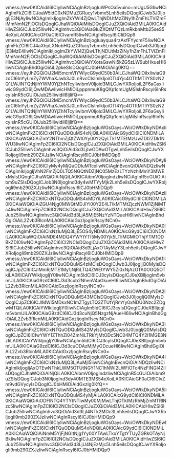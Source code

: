 vmess://ew0KICAidiI6ICIyIiwNCiAgInBzIjogIuWPsOa5vuino+mUgU5GIiwNCiAgImFkZCI6ICJoaW5ldC0xNDMuZGRucy1vbmx5Lnh5eiIsDQogICJwb3J0IjogIjE3NjAyIiwNCiAgImlkIjogImZkYWI4ZjQwLThjNDUtMzZiNy1hZmFhLTVlZmFiMmNmN2FjOCIsDQogICJhaWQiOiAiMiIsDQogICJuZXQiOiAid3MiLA0KICAidHlwZSI6ICJub25lIiwNCiAgImhvc3QiOiAiaGluZXQtMTQzLmRkbnMtb25seS54eXoiLA0KICAicGF0aCI6ICIvamR5IiwNCiAgInRscyI6ICIiDQp9
vmess://ew0KICAidiI6ICIyIiwNCiAgInBzIjogIuayqua4rzAxfFYycmF5IiwNCiAgImFkZCI6ICJ4aXhpLXNobHQuZGRucy1vbmx5Lnh5eiIsDQogICJwb3J0IjogIjE3MzE4IiwNCiAgImlkIjogImZkYWI4ZjQwLThjNDUtMzZiNy1hZmFhLTVlZmFiMmNmN2FjOCIsDQogICJhaWQiOiAiMiIsDQogICJuZXQiOiAid3MiLA0KICAidHlwZSI6ICJub25lIiwNCiAgImhvc3QiOiAiYXotaGswNi5kZG5zLW9ubHkueHl6IiwNCiAgInBhdGgiOiAiL2pkeSIsDQogICJ0bHMiOiAiIg0KfQ==
vmess://eyJhZGQiOiJ2Mi5mcmVlYWlycG9ydC50b3AiLCJhaWQiOiIxIiwiaG9zdCI6InYyLmZyZWVhaXJwb3J0LnRvcCIsImlkIjoiOTI4Yjc4OTItMTllYS0zN2Q1LWJlNTQtNjlhYWM0YjZhNTcyIiwibmV0Ijoid3MiLCJwYXRoIjoiL2F6aGsxIiwicG9ydCI6IjQwMDAwIiwicHMiOiLpppnmuK8gQXp1cmUgMSIsInRscyI6InRscyIsInR5cGUiOiJub25lIiwidiI6IjIifQ==
vmess://eyJhZGQiOiJ2Mi5mcmVlYWlycG9ydC50b3AiLCJhaWQiOiIxIiwiaG9zdCI6InYyLmZyZWVhaXJwb3J0LnRvcCIsImlkIjoiOTI4Yjc4OTItMTllYS0zN2Q1LWJlNTQtNjlhYWM0YjZhNTcyIiwibmV0Ijoid3MiLCJwYXRoIjoiL2F6aGsyIiwicG9ydCI6IjQwMDAwIiwicHMiOiLpppnmuK8gQXp1cmUgMiIsInRscyI6InRscyIsInR5cGUiOiJub25lIiwidiI6IjIifQ==
vmess://ew0KICAidiI6ICIyIiwNCiAgInBzIjogIuWGsOays+WciOWtkDkyNDAxIiwNCiAgImFkZCI6ICIxNTQuODQuMS4xNjQiLA0KICAicG9ydCI6ICI0NDMiLA0KICAiaWQiOiAiZmY2NThmZjQtZWI0Yy00YzQyLTk1MTEtMzUwZDI2ZDk1NWU3IiwNCiAgImFpZCI6ICI2NCIsDQogICJuZXQiOiAid3MiLA0KICAidHlwZSI6ICJub25lIiwNCiAgImhvc3QiOiAid3d3LjIwODAwOTgwLnh5eiIsDQogICJwYXRoIjogIi9mb290ZXJzIiwNCiAgInRscyI6ICJ0bHMiDQp9
vmess://ew0KICAidiI6ICIyIiwNCiAgInBzIjogIuWGsOays+WciOWtkDkyNDAyIiwNCiAgImFkZCI6ICIyMy4yMjQuODIuMTcxIiwNCiAgInBvcnQiOiAiNDQzIiwNCiAgImlkIjogIjVhN2FmZjQ0LTQ5NGQtNDZjNC05MzEzLTYzNzhlMmY3MWExMyIsDQogICJhaWQiOiAiNjQiLA0KICAibmV0IjogIndzIiwNCiAgInR5cGUiOiAibm9uZSIsDQogICJob3N0IjogInd3dy4wMTYyMjk2Lnh5eiIsDQogICJwYXRoIjogIi9mb290ZXJzIiwNCiAgInRscyI6ICJ0bHMiDQp9
vmess://ew0KICAidiI6ICIyIiwNCiAgInBzIjogIuWGsOays+WciOWtkDkyNDAzIiwNCiAgImFkZCI6ICIxNTQuODQuMS4xMDYiLA0KICAicG9ydCI6ICI0NDMiLA0KICAiaWQiOiAiZGU4Njg0MWQtMDJlYi00Y2E4LTlkMTMtZjczNWM1ZjNiMTc4IiwNCiAgImFpZCI6ICI2NCIsDQogICJuZXQiOiAid3MiLA0KICAidHlwZSI6ICJub25lIiwNCiAgImhvc3QiOiAid3d3LjA5MjE5NzYzNTQueHl6IiwNCiAgInBhdGgiOiAiL2Zvb3RlcnMiLA0KICAidGxzIjogInRscyINCn0=
vmess://ew0KICAidiI6ICIyIiwNCiAgInBzIjogIuWGsOays+WciOWtkDkyNDA0IiwNCiAgImFkZCI6ICIxNzIuMjQ3LjE5OS4yNDMiLA0KICAicG9ydCI6ICI0NDMiLA0KICAiaWQiOiAiNDE4MDQ4YWYtYTI5My00Yjk5LTliMGMtOThjYTM1ODBkZDI0IiwNCiAgImFpZCI6ICI2NCIsDQogICJuZXQiOiAid3MiLA0KICAidHlwZSI6ICJub25lIiwNCiAgImhvc3QiOiAid3d3LjAxOTAyMzY3Lnh5eiIsDQogICJwYXRoIjogIi9mb290ZXJzIiwNCiAgInRscyI6ICJ0bHMiDQp9
vmess://ew0KICAidiI6ICIyIiwNCiAgInBzIjogIuWGsOays+WciOWtkDkyNDA1IiwNCiAgImFkZCI6ICIxNTQuODQuMS4zMCIsDQogICJwb3J0IjogIjQ0MyIsDQogICJpZCI6ICJiMmRjMTE1My1jNjRiLTQ4ZWEtYWY5Zi0xNjAzOTA0OGQ5OTkiLA0KICAiYWlkIjogIjY0IiwNCiAgIm5ldCI6ICJ3cyIsDQogICJ0eXBlIjogIm5vbmUiLA0KICAiaG9zdCI6ICJ3d3cub2NhenV4aGkueHl6IiwNCiAgInBhdGgiOiAiL2Zvb3RlcnMiLA0KICAidGxzIjogInRscyINCn0=
vmess://ew0KICAidiI6ICIyIiwNCiAgInBzIjogIuWGsOays+WciOWtkDkyNDA2IiwNCiAgImFkZCI6ICIxNTQuODQuMS43MCIsDQogICJwb3J0IjogIjQ0MyIsDQogICJpZCI6ICJlMWI5MDkxNC1mZTgyLTQ3ZTUtYjRmYy0xNDU0Nzc2ZDgwMTQiLA0KICAiYWlkIjogIjY0IiwNCiAgIm5ldCI6ICJ3cyIsDQogICJ0eXBlIjogIm5vbmUiLA0KICAiaG9zdCI6ICJ3d3cuNjQ5NzgzNjAueHl6IiwNCiAgInBhdGgiOiAiL2Zvb3RlcnMiLA0KICAidGxzIjogInRscyINCn0=
vmess://ew0KICAidiI6ICIyIiwNCiAgInBzIjogIuWGsOays+WciOWtkDkyNDA3IiwNCiAgImFkZCI6ICIxNTQuODQuMS42MyIsDQogICJwb3J0IjogIjQ0MyIsDQogICJpZCI6ICIwYWY1ZThhZi04ZmNiLTRkYjMtODc5NC04MTQ4Y2I1MGE3NzIiLA0KICAiYWlkIjogIjY0IiwNCiAgIm5ldCI6ICJ3cyIsDQogICJ0eXBlIjogIm5vbmUiLA0KICAiaG9zdCI6ICJ3d3cuODAzMjMyODcueHl6IiwNCiAgInBhdGgiOiAiL2Zvb3RlcnMiLA0KICAidGxzIjogInRscyINCn0=
vmess://ew0KICAidiI6ICIyIiwNCiAgInBzIjogIuWGsOays+WciOWtkDkyNDA4IiwNCiAgImFkZCI6ICIxNzIuMjQ3LjAuMjI5IiwNCiAgInBvcnQiOiAiNDQzIiwNCiAgImlkIjogIjAxOTEwNThkLWM5OTUtNGY1NC1hNWI2LWFiOTc4NzFlNGI4ZiIsDQogICJhaWQiOiAiNjQiLA0KICAibmV0IjogIndzIiwNCiAgInR5cGUiOiAibm9uZSIsDQogICJob3N0IjogInd3dy40MTE3MS54eXoiLA0KICAicGF0aCI6ICIvZm9vdGVycyIsDQogICJ0bHMiOiAidGxzIg0KfQ==
vmess://ew0KICAidiI6ICIyIiwNCiAgInBzIjogIuWGsOays+WciOWtkDkyNDA5IiwNCiAgImFkZCI6ICIxNTQuODQuMS4yMjAiLA0KICAicG9ydCI6ICI0NDMiLA0KICAiaWQiOiAiODFlNTQ4YTYtNTIwMy00MjMwLThjOTktMzRhMjZmMTRlNzc5IiwNCiAgImFpZCI6ICI2NCIsDQogICJuZXQiOiAid3MiLA0KICAidHlwZSI6ICJub25lIiwNCiAgImhvc3QiOiAid3d3LjI4NTk2MDc3Lnh5eiIsDQogICJwYXRoIjogIi9mb290ZXJzIiwNCiAgInRscyI6ICJ0bHMiDQp9
vmess://ew0KICAidiI6ICIyIiwNCiAgInBzIjogIuWGsOays+WciOWtkDkyNDEwIiwNCiAgImFkZCI6ICIxNTQuODQuMS4xNDQiLA0KICAicG9ydCI6ICI0NDMiLA0KICAiaWQiOiAiNmM5YjFjNGItNjg1Yy00YTAwLTkxYTgtYTUyZGRkOTAyNjBkIiwNCiAgImFpZCI6ICI2NCIsDQogICJuZXQiOiAid3MiLA0KICAidHlwZSI6ICJub25lIiwNCiAgImhvc3QiOiAid3d3LjU4NjEzMjc5Lnh5eiIsDQogICJwYXRoIjogIi9mb290ZXJzIiwNCiAgInRscyI6ICJ0bHMiDQp9
